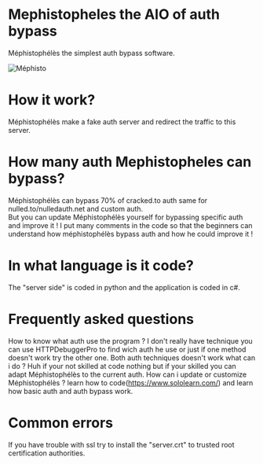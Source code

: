 # Mephistopheles the AIO of auth bypass
Méphistophélès the simplest auth bypass software.

![Méphisto](https://image.noelshack.com/fichiers/2020/26/5/1593174767-mephi.png)

# How it work?
Méphistophélès make a fake auth server and redirect the traffic to this server.

# How many auth Mephistopheles can bypass?
Méphistophélès can bypass 70% of cracked.to auth same for nulled.to/nulledauth.net and custom auth.  
But you can update Méphistophélès yourself for bypassing specific auth and improve it !
I put many comments in the code so that the beginners can understand how méphistophélès bypass auth and how he could improve it !

# In what language is it code?
The "server side" is coded in python and the application is coded in c#.

# Frequently asked questions
How to know what auth use the program ? I don't really have technique you can use HTTPDebuggerPro to find wich auth he use or just if one method doesn't work try the other one.
Both auth techniques doesn't work what can i do ? Huh if your not skilled at code nothing but if your skilled you can adapt Méphistophélès to the current auth.
How can i update or customize Méphistophélès ? learn how to code(https://www.sololearn.com/) and learn how basic auth and auth bypass work.

# Common errors
If you have trouble with ssl try to install the "server.crt" to trusted root certification authorities.

